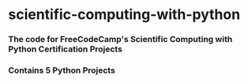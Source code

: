 # scientific-computing-with-python

### The code for FreeCodeCamp's Scientific Computing with Python Certification Projects
### Contains 5 Python Projects
